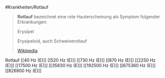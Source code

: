 #Krankheiten/Rotlauf

> **Rotlauf** bezeichnet eine rote Hauterscheinung als Symptom folgender Erkrankungen:
>
> 
>
> Erysipel
>
> Erysipeloid, auch Schweinerotlauf
>
> [Wikipedia](https://de.wikipedia.org/wiki/Rotlauf)

Rotlauf
[[40 Hz (E)]]
[[520 Hz (E)]]
[[730 Hz (E)]]
[[870 Hz (E)]]
[[2250 Hz (E)]]
[[17500 Hz (E)]]
[[35830 Hz (E)]]
[[192500 Hz (E)]]
[[675360 Hz (E)]]
[[826900 Hz (E)]]